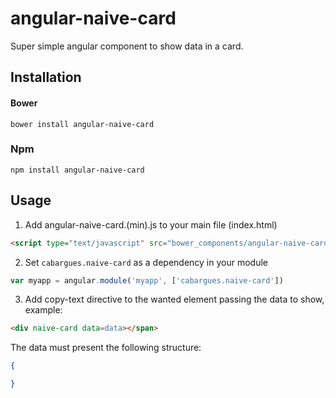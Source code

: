 angular-naive-card
=======

Super simple angular component to show data in a card.

## Installation

#### Bower
```
bower install angular-naive-card
```
### Npm
```
npm install angular-naive-card
```

## Usage

1. Add angular-naive-card.(min).js to your main file (index.html)
  ```html
  <script type="text/javascript" src="bower_components/angular-naive-card/dist/angular-naive-card.js"></script>
  ```

2. Set `cabargues.naive-card` as a dependency in your module
  ```javascript
  var myapp = angular.module('myapp', ['cabargues.naive-card'])
  ```

3. Add copy-text directive to the wanted element passing the data to show, example:
  ```html
  <div naive-card data=data></span>
  ```
The data must present the following structure:
 ```json
 {
 
 }
 
 ```